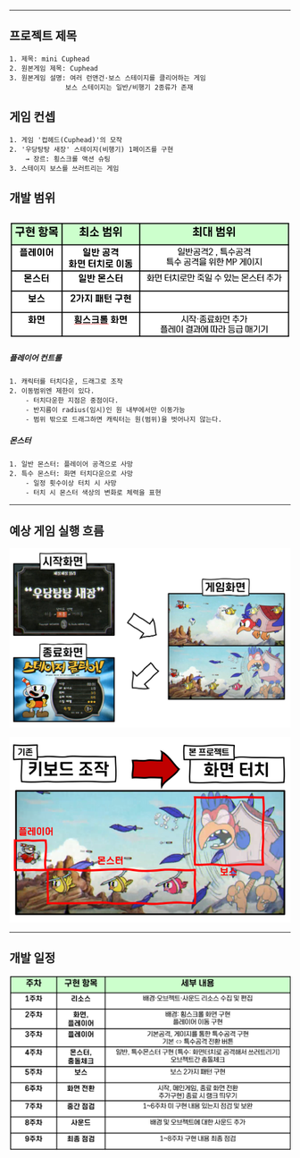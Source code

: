 ---------
## 프로젝트 제목

    1. 제목: mini Cuphead
    2. 원본게임 제목: Cuphead
    3. 원본게임 설명: 여러 런앤건·보스 스테이지를 클리어하는 게임
                  보스 스테이지는 일반/비행기 2종류가 존재

## 게임 컨셉

    1. 게임 '컵헤드(Cuphead)'의 모작
    2. '우당탕탕 새장' 스테이지(비행기) 1페이즈를 구현
        → 장르: 횡스크롤 액션 슈팅
    3. 스테이지 보스를 쓰러트리는 게임
    
## 개발 범위
![screensh](/TermProject/Resource/develop.png)
---

##### 플레이어 컨트롤

    1. 캐릭터를 터치다운, 드래그로 조작
    2. 이동범위엔 제한이 있다.
        - 터치다운한 지점은 중점이다.
        - 반지름이 radius(임시)인 원 내부에서만 이동가능
        - 범위 밖으로 드래그하면 캐릭터는 원(범위)을 벗어나지 않는다.
        
##### 몬스터

    1. 일반 몬스터: 플레이어 공격으로 사망
    2. 특수 몬스터: 화면 터치다운으로 사망
        - 일정 횟수이상 터치 시 사망
        - 터치 시 몬스터 색상의 변화로 체력을 표현
    
   
---------

## 예상 게임 실행 흐름
![screensh](/TermProject/Resource/flow.png)

![screensh](/TermProject/Resource/control.png)

----------
## 개발 일정
![screensh](/TermProject/Resource/chart1.png)
